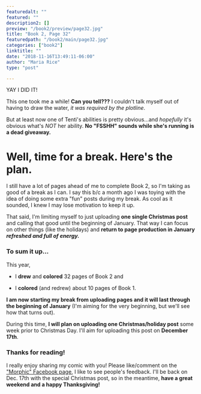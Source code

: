 ```yaml
---
featuredalt: ""
featured: ""
description2: []
preview: "/book2/preview/page32.jpg"
title: "Book 2, Page 32"
featuredpath: "/book2/main/page32.jpg"
categories: ["book2"]
linktitle: ""
date: "2018-11-16T13:49:11-06:00"
author: "Maria Rice"
type: "post"

---
```


YAY I DID IT!

This one took me a while! **Can you tell???** I couldn't talk myself out of
having to draw the water, _it was required by the plotline_.

But at least now one of Tenti's abilities is pretty obvious...and _hopefully_
it's obvious what's _NOT_ her ability. **No "FSSHH" sounds while she's running is a
dead giveaway.**

# Well, time for a break. Here's the plan.

I still have a lot of pages ahead of me to complete Book 2, so I'm taking as
good of a break as I can. I say this b/c a month ago I was toying with the idea
of doing some extra "fun" posts during my break. As cool as it sounded,
I knew I may lose motivation to keep it up.

That said, I'm limiting myself to just uploading **one single Christmas post**
and calling that good until the beginning of January. That way I can focus on
other things (like the holidays) and **return to page production in January _refreshed and
full of energy._**

### To sum it up...

This year,

- I **drew** and **colored** 32 pages of Book 2 and

- I **colored** (and redrew) about 10 pages of Book 1.

**I am now starting my break from uploading pages and it will last through the
beginning of January** (I'm aiming for the very beginning, but we'll see how that
turns out).

During this time, **I will plan on uploading one Christmas/holiday post** some
week prior to Christmas Day. I'll aim for uploading this post on **December 17th**.

### Thanks for reading!

I really enjoy sharing my comic with you! Please like/comment on the ["Morphic"
Facebook page](https://www.facebook.com/MorphicGraphicNovel), I like to see people's feedback. I'll be back on Dec. 17th with
the special Christmas post, so in the meantime, **have a great weekend and a happy
Thanksgiving!**
